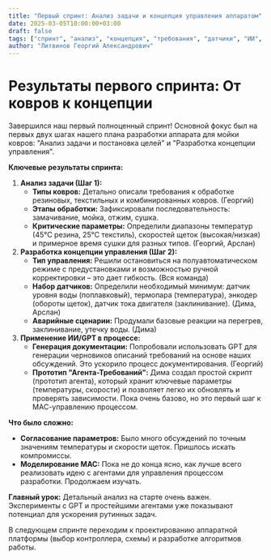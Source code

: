 ```yaml
---
title: "Первый спринт: Анализ задачи и концепция управления аппаратом"
date: 2025-03-05T10:00:00+03:00
draft: false
tags: ["спринт", "анализ", "концепция", "требования", "датчики", "ИИ", "GPT"]
author: "Литвинов Георгий Александрович"
---
```


# Результаты первого спринта: От ковров к концепции

Завершился наш первый полноценный спринт! Основной фокус был на первых двух шагах нашего плана разработки аппарата для мойки ковров: "Анализ задачи и постановка целей" и "Разработка концепции управления".

**Ключевые результаты спринта:**

1.  **Анализ задачи (Шаг 1):**
    *   **Типы ковров:** Детально описали требования к обработке резиновых, текстильных и комбинированных ковров. (Георгий)
    *   **Этапы обработки:** Зафиксировали последовательность: замачивание, мойка, отжим, сушка.
    *   **Критические параметры:** Определили диапазоны температур (45°C резина, 25°C текстиль), скоростей щеток (высокая/низкая) и примерное время сушки для разных типов. (Георгий, Арслан)
2.  **Разработка концепции управления (Шаг 2):**
    *   **Тип управления:** Решили остановиться на полуавтоматическом режиме с предустановками и возможностью ручной корректировки – это дает гибкость. (Вся команда)
    *   **Набор датчиков:** Определили необходимый минимум: датчик уровня воды (поплавковый), термопара (температура), энкодер (обороты щеток), датчик тока двигателя (заклинивание). (Дима, Арслан)
    *   **Аварийные сценарии:** Продумали базовые реакции на перегрев, заклинивание, утечку воды. (Дима)
3.  **Применение ИИ/GPT в процессе:**
    *   **Генерация документации:** Попробовали использовать GPT для генерации черновиков описаний требований на основе наших обсуждений. Это ускорило процесс документирования. (Георгий)
    *   **Прототип "Агента-Требований":** Дима создал простой скрипт (прототип агента), который хранит ключевые параметры (температуры, скорости) и позволяет легко их обновлять и проверять зависимости. Пока очень базово, но это первый шаг к МАС-управлению процессом.

**Что было сложно:**

*   **Согласование параметров:** Было много обсуждений по точным значениям температуры и скорости щеток. Пришлось искать компромиссы.
*   **Моделирование МАС:** Пока не до конца ясно, как лучше всего реализовать идею с агентами для управления процессом разработки. Продолжаем изучать.

**Главный урок:** Детальный анализ на старте очень важен. Эксперименты с GPT и простейшими агентами уже показывают потенциал для ускорения рутинных задач.

В следующем спринте переходим к проектированию аппаратной платформы (выбор контроллера, схемы) и разработке алгоритмов работы. 